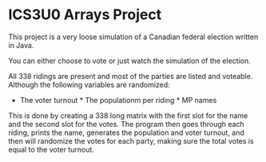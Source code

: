 # ICS3U0 Arrays Project

This project is a very loose simulation of a Canadian federal election written in Java.

You can either choose to vote or just watch the simulation of the election.

All 338 ridings are present and most of the parties are listed and voteable.
Although the following variables are randomized:
* The voter turnout
* The populationm per riding
* MP names

This is done by creating a 338 long matrix with the first slot for the name and the second slot for the votes. The program then goes through each riding, prints the name, generates the population and voter turnout, and then will randomize the votes for each party, making sure the total votes is equal to the voter turnout.
